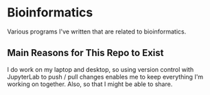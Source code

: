 # Bioinformatics
Various programs I've written that are related to bioinformatics. 

## Main Reasons for This Repo to Exist
I do work on my laptop and desktop, so using version control with JupyterLab to push / pull changes enables me to keep everything I'm working on together. Also, so that I might be able to share.
